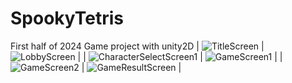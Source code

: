 # SpookyTetris
First half of 2024 Game project with unity2D
| ![TitleScreen](https://github.com/user-attachments/assets/cf0e90a8-445f-4f92-ab85-f269802bbeb8) | ![LobbyScreen](https://github.com/user-attachments/assets/6aa9ab41-b29c-490c-a524-c8a5d261f4a7) |
| ![CharacterSelectScreen1](https://github.com/user-attachments/assets/520039e3-a616-44d6-a206-ed25bdb699e2) | ![GameScreen1](https://github.com/user-attachments/assets/b4030065-34ae-49c8-be1a-74992deec581) |
| ![GameScreen2](https://github.com/user-attachments/assets/6981f337-c47f-4046-aa91-3c42e1a5e001) | ![GameResultScreen](https://github.com/user-attachments/assets/00d2a092-d976-4a0b-8936-1ea085a449db) |
